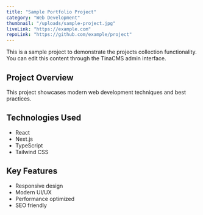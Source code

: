 ```yaml
---
title: "Sample Portfolio Project"
category: "Web Development"
thumbnail: "/uploads/sample-project.jpg"
liveLink: "https://example.com"
repoLink: "https://github.com/example/project"
---
```


This is a sample project to demonstrate the projects collection functionality. You can edit this content through the TinaCMS admin interface.

## Project Overview

This project showcases modern web development techniques and best practices.

## Technologies Used

- React
- Next.js
- TypeScript
- Tailwind CSS

## Key Features

- Responsive design
- Modern UI/UX
- Performance optimized
- SEO friendly 